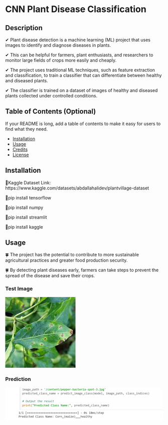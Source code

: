 # CNN Plant Disease Classification

## Description

<p>✔ Plant disease detection is a machine learning (ML) project that uses images to identify and diagnose diseases in plants.<p/>
<p>✔ This can be helpful for farmers, plant enthusiasts, and researchers to monitor large fields of crops more easily and cheaply.<p/>
<p>✔ The project uses traditional ML techniques, such as feature extraction and classification, to train a classifier that can differentiate between healthy and diseased plants.<p/>
<p>✔ The classifier is trained on a dataset of images of healthy and diseased plants collected under controlled conditions.<p/>


## Table of Contents (Optional)

If your README is long, add a table of contents to make it easy for users to find what they need.

- [Installation](#installation)
- [Usage](#usage)
- [Credits](#credits)
- [License](#license)

## Installation

<p>📌Kaggle Dataset Link: https://www.kaggle.com/datasets/abdallahalidev/plantvillage-dataset<p/>
<p>📌pip install tensorflow<p/>
<p>📌pip install numpy<p/>
<p>📌pip install streamlit<p/>
<p>📌pip install kaggle<p/>

## Usage
<p>🍀 The project has the potential to contribute to more sustainable agricultural practices and greater food production security.<p/> 
<p>🍀 By detecting plant diseases early, farmers can take steps to prevent the spread of the disease and save their crops.<p/>

### Test Image
<a> <img src="pepper-bacteria-spot3.jpeg" ></a>

### Prediction
<a> <img src="Screenshot (154).png" > <a/>

